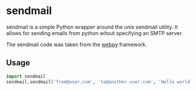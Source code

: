 # sendmail

sendmail is a simple Python wrapper around the unix sendmail utility. It allows for sending emails from python witout specifying an SMTP server.

The sendmail code was taken from the [webpy](https://github.com/webpy/webpy) framework.

## Usage

```python
import sendmail
sendmail.sendmail('from@user.com', 'to@another-user.com', 'Hello world', 'Hello from sendmail!')
```
